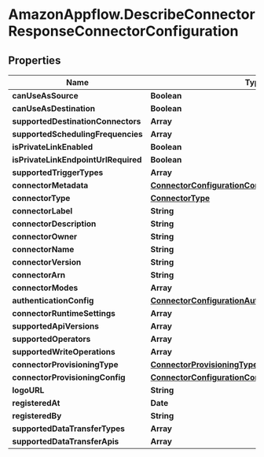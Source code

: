 # AmazonAppflow.DescribeConnectorResponseConnectorConfiguration

## Properties

Name | Type | Description | Notes
------------ | ------------- | ------------- | -------------
**canUseAsSource** | **Boolean** |  | [optional] 
**canUseAsDestination** | **Boolean** |  | [optional] 
**supportedDestinationConnectors** | **Array** |  | [optional] 
**supportedSchedulingFrequencies** | **Array** |  | [optional] 
**isPrivateLinkEnabled** | **Boolean** |  | [optional] 
**isPrivateLinkEndpointUrlRequired** | **Boolean** |  | [optional] 
**supportedTriggerTypes** | **Array** |  | [optional] 
**connectorMetadata** | [**ConnectorConfigurationConnectorMetadata**](ConnectorConfigurationConnectorMetadata.md) |  | [optional] 
**connectorType** | [**ConnectorType**](ConnectorType.md) |  | [optional] 
**connectorLabel** | **String** |  | [optional] 
**connectorDescription** | **String** |  | [optional] 
**connectorOwner** | **String** |  | [optional] 
**connectorName** | **String** |  | [optional] 
**connectorVersion** | **String** |  | [optional] 
**connectorArn** | **String** |  | [optional] 
**connectorModes** | **Array** |  | [optional] 
**authenticationConfig** | [**ConnectorConfigurationAuthenticationConfig**](ConnectorConfigurationAuthenticationConfig.md) |  | [optional] 
**connectorRuntimeSettings** | **Array** |  | [optional] 
**supportedApiVersions** | **Array** |  | [optional] 
**supportedOperators** | **Array** |  | [optional] 
**supportedWriteOperations** | **Array** |  | [optional] 
**connectorProvisioningType** | [**ConnectorProvisioningType**](ConnectorProvisioningType.md) |  | [optional] 
**connectorProvisioningConfig** | [**ConnectorConfigurationConnectorProvisioningConfig**](ConnectorConfigurationConnectorProvisioningConfig.md) |  | [optional] 
**logoURL** | **String** |  | [optional] 
**registeredAt** | **Date** |  | [optional] 
**registeredBy** | **String** |  | [optional] 
**supportedDataTransferTypes** | **Array** |  | [optional] 
**supportedDataTransferApis** | **Array** |  | [optional] 


